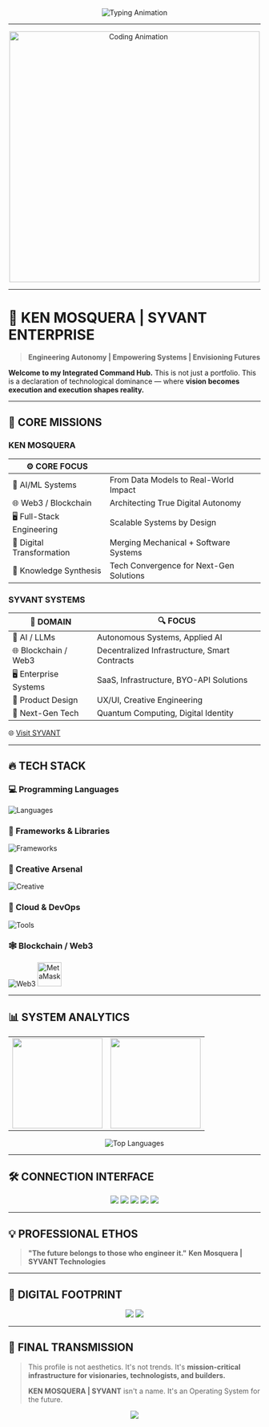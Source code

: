 <!-- KEN MOSQUERA | SYVANT INTEGRATED README | HIGH-IMPACT DESIGN -->

<div align="center">
  <img src="https://readme-typing-svg.herokuapp.com?font=Orbitron&size=30&duration=3000&pause=1000&color=00D4FF&center=true&vCenter=true&width=800&lines=KEN+MOSQUERA;SYVANT+ENTERPRISE;Engineering+the+Future;AI%2C+Web3%2C+Autonomy+Architects" alt="Typing Animation" />
</div>

---

<div align="center">
<img src="https://user-images.githubusercontent.com/74038190/225813708-98b745f2-7d22-48cf-9150-083f1b00d6c9.gif" width="500" alt="Coding Animation">
</div>

---

# 🚀 KEN MOSQUERA | SYVANT ENTERPRISE

> **Engineering Autonomy | Empowering Systems | Envisioning Futures**

**Welcome to my Integrated Command Hub.** This is not just a portfolio. This is a declaration of technological dominance — where **vision becomes execution and execution shapes reality.**

---

## 🎯 CORE MISSIONS

### KEN MOSQUERA

| ⚙️ CORE FOCUS              |                                         |
| -------------------------- | --------------------------------------- |
| 🔭 AI/ML Systems           | From Data Models to Real-World Impact   |
| 🌐 Web3 / Blockchain       | Architecting True Digital Autonomy      |
| 🖥️ Full-Stack Engineering | Scalable Systems by Design              |
| 🚀 Digital Transformation  | Merging Mechanical + Software Systems   |
| 🧠 Knowledge Synthesis     | Tech Convergence for Next-Gen Solutions |

### SYVANT SYSTEMS

| 🚩 DOMAIN              | 🔍 FOCUS                                      |
| ---------------------- | --------------------------------------------- |
| 🧠 AI / LLMs           | Autonomous Systems, Applied AI                |
| 🌐 Blockchain / Web3   | Decentralized Infrastructure, Smart Contracts |
| 🖥️ Enterprise Systems | SaaS, Infrastructure, BYO-API Solutions       |
| 🎨 Product Design      | UX/UI, Creative Engineering                   |
| 🚀 Next-Gen Tech       | Quantum Computing, Digital Identity           |

🌐 [Visit SYVANT](https://Syvant.vercel.app)

---

## 🔥 TECH STACK

### 💻 Programming Languages

![Languages](https://skillicons.dev/icons?i=js,python,c,cpp,cs,dart,ts,html,css,go\&theme=dark)

### 🚀 Frameworks & Libraries

![Frameworks](https://skillicons.dev/icons?i=react,flutter,nextjs,nodejs,express,tailwind,bootstrap\&theme=dark)

### 🎨 Creative Arsenal

![Creative](https://skillicons.dev/icons?i=figma,photoshop,blender,aftereffects\&theme=dark)

### 🔧 Cloud & DevOps

![Tools](https://skillicons.dev/icons?i=git,github,vscode,docker,firebase,gcp,vercel,aws\&theme=dark)

### 🕸️ Blockchain / Web3

![Web3](https://skillicons.dev/icons?i=solidity,ethereum\&theme=dark) <img src="https://raw.githubusercontent.com/danielcranney/readme-generator/main/public/icons/skills/metamask-colored.svg" width="48" height="48" alt="MetaMask" />

---

## 📊 SYSTEM ANALYTICS

<table>
<tr><td>
<img height="180em" src="https://github-readme-stats.vercel.app/api?username=Zucloak&show_icons=true&theme=tokyonight&hide_border=true&count_private=true&line_height=25&title_color=00D4FF&icon_color=00D4FF&text_color=FFFFFF&bg_color=0D1117">
</td><td>
<img height="180em" src="https://github-readme-streak-stats.herokuapp.com/?user=Zucloak&theme=tokyonight&hide_border=true&stroke=00D4FF&background=0D1117&ring=00D4FF&fire=00D4FF&currStreakLabel=00D4FF">
</td></tr>
</table>

<div align="center">
<img src="https://github-readme-stats.vercel.app/api/top-langs/?username=Zucloak&layout=compact&theme=tokyonight&hide_border=true&title_color=00D4FF&icon_color=00D4FF&text_color=FFFFFF&bg_color=0D1117" alt="Top Languages" />
</div>

---

## 🛠️ CONNECTION INTERFACE

<p align="center">
  <a href="mailto:mosquerakken16@gmail.com"><img src="https://img.shields.io/badge/Email-00D4FF?style=for-the-badge&logo=gmail&logoColor=white"/></a>
  <a href="https://linkedin.com/in/kenmosquera"><img src="https://img.shields.io/badge/LinkedIn-00D4FF?style=for-the-badge&logo=linkedin&logoColor=white"/></a>
  <a href="https://github.com/Zucloak"><img src="https://img.shields.io/badge/GitHub-00D4FF?style=for-the-badge&logo=github&logoColor=white"/></a>
  <a href="https://zucloak.dev"><img src="https://img.shields.io/badge/Portfolio-00D4FF?style=for-the-badge&logo=firefox&logoColor=white"/></a>
  <a href="https://syvant.vercel.app"><img src="https://img.shields.io/badge/syvant-00D4FF?style=for-the-badge&logo=firefox&logoColor=white"/></a>
</p>

---

## 💡 PROFESSIONAL ETHOS

> **"The future belongs to those who engineer it."**
> **Ken Mosquera | SYVANT Technologies**

---

## 📍 DIGITAL FOOTPRINT

<p align="center">
  <img src="https://komarev.com/ghpvc/?username=Zucloak&color=00D4FF&style=for-the-badge&label=PROFILE+VIEWS"/>
  <img src="https://img.shields.io/github/followers/Zucloak?color=00D4FF&style=for-the-badge&label=FOLLOWERS"/>
</p>

---

## 🚩 FINAL TRANSMISSION

> This profile is not aesthetics. It's not trends. It's **mission-critical infrastructure for visionaries, technologists, and builders.**
>
> **KEN MOSQUERA | SYVANT** isn't a name. It's an Operating System for the future.

<div align="center">
<img src="https://readme-typing-svg.herokuapp.com?font=Orbitron&size=20&duration=3000&pause=1000&color=00D4FF&center=true&vCenter=true&width=500&lines=Thanks+for+visiting!;Let's+engineer+something+iconic!;Deploy+Bold+Ideas!" />
</div>
